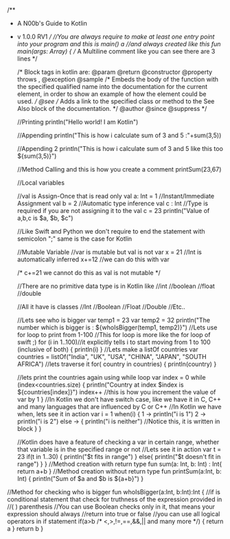 /**
 * A N00b's Guide to Kotlin
 * v 1.0.0 RV1
 */
//You are always require to make at least one entry point into your program and this is main() a
//and always created like this
fun main(args: Array<String>) {
    /*
    A Multiline comment
    like you can see
    there are 3 lines
     */

    /*
    Block tags in kotlin are:
        @param <name>
        @return
        @constructor
        @property <name>
        throws <class>, @exception <class>
        @sample <identifier>
            /*
            Embeds the body of the function with the specified qualified
            name into the documentation for the current element, in order
            to show an example of how the element could be used.
             */
        @see <identifier>
            /*
            Adds a link to the specified class or method to the See Also
            block of the documentation.
             */
        @author
        @since
        @suppress
     */

    //Printing
    println("Hello world! I am Kotlin")

    //Appending
    println("This is how i calculate sum of 3 and 5 :"+sum(3,5))

    //Appending 2
    println("This is how i calculate sum of 3 and 5 like this too ${sum(3,5)}")

    //Method Calling and this is how you create a comment
    printSum(23,67)

    //Local variables

    //val is Assign-Once that is read only
    val a: Int = 1 //Instant/Immediate Assignment
    val b = 2 //Automatic type inference
    val c : Int //Type is required if you are not assigning it to the val
    c = 23
    println("Value of a,b,c is $a, $b, $c")

    //Like Swift and Python we don't require to end the statement with semicolon ";" same is the case for Kotlin

    //Mutable Variable
    //var is mutable but val is not
    var x = 21 //Int is automatically inferred
    x+=12 //we can do this with var

    /*
    c+=21
    we cannot do this as val is not mutable
     */

    //There are no primitive data type is in Kotlin like
    //int
    //boolean
    //float
    //double

    //All it have is classes
    //Int
    //Boolean
    //Float
    //Double
    //Etc..

    //Lets see who is bigger
    var temp1 = 23
    var temp2 = 32
    println("The number which is bigger is : ${whoIsBigger(temp1, temp2)}")
    //Lets use for loop to print from 1-100
    //This for loop is more like the for loop of swift ;)
    for (i in 1..100)//it explicitly tells i to start moving from 1 to 100 (inclusive of both)
    {
        println(i)
    }
    //Lets make a listOf  countries
    var countries = listOf<String>("India", "UK", "USA", "CHINA", "JAPAN", "SOUTH AFRICA")
    //lets traverse it
    for( country in countries)
    {
        println(country)
    }

    //lets print the countries again using while loop
    var index = 0
    while (index<countries.size)
    {
        println("Country at index $index is ${countries[index]}")
        index++ //this is how you increment the value of var by 1
    }
    //In Kotlin we don't have switch case, like we have it in C, C++ and many languages that are influenced by C or C++
    //In Kotlin we have when, lets see it in action
    var i = 1
    when(i)
    {
        1 -> println("i is 1")
        2 -> println("i is 2")
            else -> {
                println("i is neither") //Notice this, it is written in block
            }
    }

    //Kotlin does have a feature of checking a var in certain range, whether that variable is in the specified range or not
    //Lets see it in action
    var t = 23
    if(t in 1..30)
    {
        println("$t fits in range")
    }
    else{
        println("$t doesn't fit in range")
    }
}
//Method creation with return type
fun sum(a: Int, b: Int) : Int{
    return a+b
}
//Method creation without return type
fun printSum(a:Int, b: Int)
{
    println("Sum of $a and $b is ${a+b}")
}

//Method for checking who is bigger
fun whoIsBigger(a:Int, b:Int):Int
{
    //if is conditional statement that check for truthness of the expression provided in
    //(  ) parenthesis
    //You can use Boolean checks only in it, that means your expression should always
    //return into true or false
    //you can use all logical operators in if statement
    if(a>b /* <,>,!=,==,&&,|| and many more */)
    {
        return  a
    }
    return  b
}
